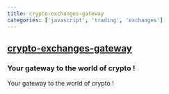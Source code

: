 ```yaml
---
title: crypto-exchanges-gateway
categories: ['javascript', 'trading', 'exchanges']
---
```

## [crypto-exchanges-gateway](https://github.com/aloysius-pgast/crypto-exchanges-gateway)

### Your gateway to the world of crypto !


Your gateway to the world of crypto !
